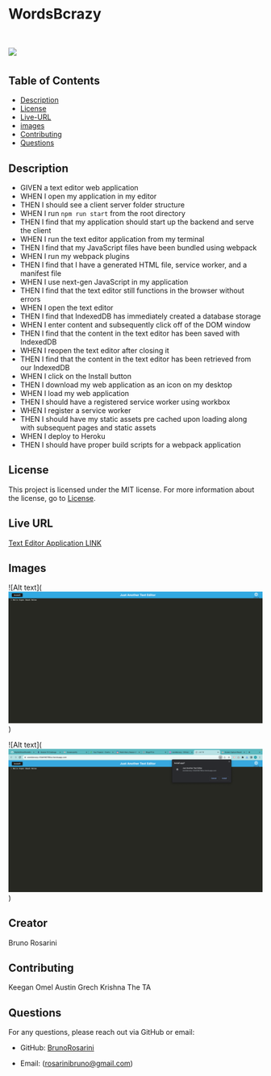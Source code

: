 # WordsBcrazy

# ![](https://img.shields.io/badge/license-MIT-brightgreen)

## Table of Contents

- [Description](#description)
- [License](#license)
- [Live-URL](#live-url)
- [images](#images)
- [Contributing](#contributing)
- [Questions](#questions)

## Description

- GIVEN a text editor web application
- WHEN I open my application in my editor
- THEN I should see a client server folder structure
- WHEN I run `npm run start` from the root directory
- THEN I find that my application should start up the backend and serve the client
- WHEN I run the text editor application from my terminal
- THEN I find that my JavaScript files have been bundled using webpack
- WHEN I run my webpack plugins
- THEN I find that I have a generated HTML file, service worker, and a manifest file
- WHEN I use next-gen JavaScript in my application
- THEN I find that the text editor still functions in the browser without errors
- WHEN I open the text editor
- THEN I find that IndexedDB has immediately created a database storage
- WHEN I enter content and subsequently click off of the DOM window
- THEN I find that the content in the text editor has been saved with IndexedDB
- WHEN I reopen the text editor after closing it
- THEN I find that the content in the text editor has been retrieved from our IndexedDB
- WHEN I click on the Install button
- THEN I download my web application as an icon on my desktop
- WHEN I load my web application
- THEN I should have a registered service worker using workbox
- WHEN I register a service worker
- THEN I should have my static assets pre cached upon loading along with subsequent pages and static assets
- WHEN I deploy to Heroku
- THEN I should have proper build scripts for a webpack application

## License

This project is licensed under the MIT license. For more information about the license, go to [License](https://choosealicense.com/licenses/mit/).

## Live URL

[Text Editor Application LINK](https://wordsbcrazy-05d4f46788ce.herokuapp.com/)

## Images

![Alt text](![Alt text](client/assests/Jate1.jpeg))

![Alt text](![Alt text](client/assests/Jate2.png))

## Creator

Bruno Rosarini

## Contributing

Keegan Omel
Austin Grech
Krishna The TA

## Questions

For any questions, please reach out via GitHub or email:

- GitHub: [BrunoRosarini](https://github.com/RdySetShine)

- Email: (rosarinibruno@gmail.com)